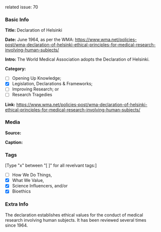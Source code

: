 related issue: 70
### Basic Info

**Title:**
Declaration of Helsinki

**Date:**
June 1964, as per the WMA: https://www.wma.net/policies-post/wma-declaration-of-helsinki-ethical-principles-for-medical-research-involving-human-subjects/ 

**Intro:**
The World Medical Association adopts the Declaration of Helsinki.

**Category:** 

- [ ] Opening Up Knowledge;
- [x] Legislation, Declarations & Frameworks;
- [ ] Improving Research; or
- [ ] Research Tragedies

**Link:**
https://www.wma.net/policies-post/wma-declaration-of-helsinki-ethical-principles-for-medical-research-involving-human-subjects/
### Media

**Source:** 

**Caption:** 

### Tags

[Type "x" between "[ ]" for all revelvant tags:]

- [ ] How We Do Things, 
- [x] What We Value, 
- [x] Science Influencers, and/or 
- [x] Bioethics

### Extra Info

The declaration establishes ethical values for the conduct of medical research involving human subjects. It has been reviewed several times since 1964.

